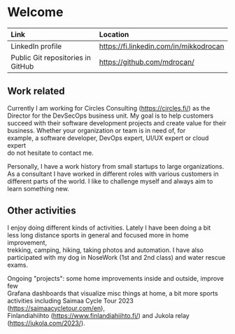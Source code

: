# Welcome

Link | Location
:---- | :----
LinkedIn profile | <https://fi.linkedin.com/in/mikkodrocan>
Public Git repositories in GitHub | <https://github.com/mdrocan/>

## Work related

Currently I am working for Circles Consulting (<https://circles.fi/>) as the \
Director for the DevSecOps business unit. My goal is to help customers \
succeed with their software development projects and create value for their \
business. Whether your organization or team is in need of, for \
example, a software developer, DevOps expert, UI/UX expert or cloud expert \
do not hesitate to contact me.

Personally, I have a work history from small startups to large organizations. \
As a consultant I have worked in different roles with various customers in \
different parts of the world. I like to challenge myself and always aim to \
learn something new.

## Other activities

I enjoy doing different kinds of activities. Lately I have been doing a bit \
less long distance sports in general and focused more in home improvement, \
trekking, camping, hiking, taking photos and automation. I have also \
participated with my dog in NoseWork (1st and 2nd class) and water rescue \
exams.

Ongoing "projects": some home improvements inside and outside, improve few \
Grafana dashboards that visualize misc things at home, a bit more sports \
activities including Saimaa Cycle Tour 2023 (<https://saimaacycletour.com/en>),\
 Finlandiahiihto (<https://www.finlandiahiihto.fi/>) and Jukola relay \
(<https://jukola.com/2023/>).
